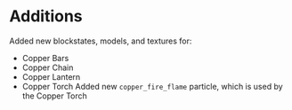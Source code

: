 # Additions
Added new blockstates, models, and textures for:
- Copper Bars
- Copper Chain
- Copper Lantern
- Copper Torch
Added new `copper_fire_flame` particle, which is used by the Copper Torch
